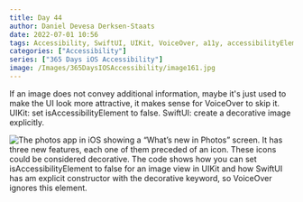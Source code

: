 ```yaml
---
title: Day 44
author: Daniel Devesa Derksen-Staats
date: 2022-07-01 10:56
tags: Accessibility, SwiftUI, UIKit, VoiceOver, a11y, accessibilityElement
categories: ["Accessibility"]
series: ["365 Days iOS Accessibility"]
image: /Images/365DaysIOSAccessibility/image161.jpg
---
```


If an image does not convey additional information, maybe it's just used to make the UI look more attractive, it makes sense for VoiceOver to skip it. UIKit: set isAccessibilityElement to false. SwiftUI: create a decorative image explicitly.

![The photos app in iOS showing a “What’s new in Photos” screen. It has three new features, each one of them preceded of an icon. These icons could be considered decorative. The code shows how you can set isAccessibilityElement to false for an image view in UIKit and how SwiftUI has am explicit constructor with the decorative keyword, so VoiceOver ignores this element.](/Images/365DaysIOSAccessibility/image161.jpg)